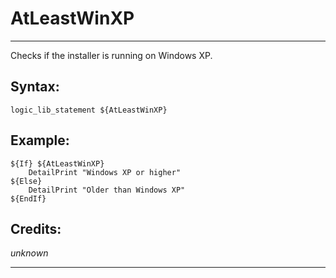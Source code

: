 # AtLeastWinXP

---

Checks if the installer is running on Windows XP.

## Syntax:

	logic_lib_statement ${AtLeastWinXP}

## Example:

	${If} ${AtLeastWinXP}
		DetailPrint "Windows XP or higher"
	${Else}
		DetailPrint "Older than Windows XP"
	${EndIf}

## Credits:

*unknown*

---
